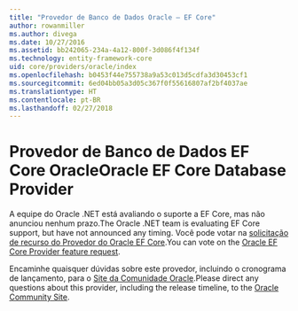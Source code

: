 ```yaml
---
title: "Provedor de Banco de Dados Oracle – EF Core"
author: rowanmiller
ms.author: divega
ms.date: 10/27/2016
ms.assetid: bb242065-234a-4a12-800f-3d086f4f134f
ms.technology: entity-framework-core
uid: core/providers/oracle/index
ms.openlocfilehash: b0453f44e755738a9a53c013d5cdfa3d30453cf1
ms.sourcegitcommit: 6ed04bb05a3d05c367f0f55616807af2bf4037ae
ms.translationtype: HT
ms.contentlocale: pt-BR
ms.lasthandoff: 02/27/2018
---
```

# <a name="oracle-ef-core-database-provider"></a><span data-ttu-id="9697f-102">Provedor de Banco de Dados EF Core Oracle</span><span class="sxs-lookup"><span data-stu-id="9697f-102">Oracle EF Core Database Provider</span></span>

<span data-ttu-id="9697f-103">A equipe do Oracle .NET está avaliando o suporte a EF Core, mas não anunciou nenhum prazo.</span><span class="sxs-lookup"><span data-stu-id="9697f-103">The Oracle .NET team is evaluating EF Core support, but have not announced any timing.</span></span> <span data-ttu-id="9697f-104">Você pode votar na [solicitação de recurso do Provedor do Oracle EF Core](https://apex.oracle.com/pls/apex/f?p=18357:39:105422858407495::NO::P39_ID:28241).</span><span class="sxs-lookup"><span data-stu-id="9697f-104">You can vote on the [Oracle EF Core Provider feature request](https://apex.oracle.com/pls/apex/f?p=18357:39:105422858407495::NO::P39_ID:28241).</span></span>

<span data-ttu-id="9697f-105">Encaminhe quaisquer dúvidas sobre este provedor, incluindo o cronograma de lançamento, para o [Site da Comunidade Oracle](https://community.oracle.com/).</span><span class="sxs-lookup"><span data-stu-id="9697f-105">Please direct any questions about this provider, including the release timeline, to the [Oracle Community Site](https://community.oracle.com/).</span></span>
